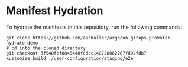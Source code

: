 # Manifest Hydration

To hydrate the manifests in this repository, run the following commands:

```shell
git clone https://github.com/zachaller/argocon-gitops-promoter-hydrate-demo
# cd into the cloned directory
git checkout 3f540fcf8845448fcdcc140728062267fd92fdb7
kustomize build ./user-configuration/staging/e2e
```
